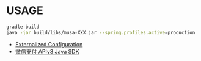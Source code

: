 # USAGE

```bash
gradle build
java -jar build/libs/musa-XXX.jar --spring.profiles.active=production
```

- [Externalized Configuration](https://docs.spring.io/spring-boot/docs/1.0.1.RELEASE/reference/html/boot-features-external-config.html)
- [微信支付 APIv3 Java SDK](https://github.com/wechatpay-apiv3/wechatpay-java)
